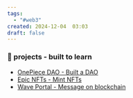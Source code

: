 ```yaml
---
tags:
  - "#web3"
created: 2024-12-04  03:03
draft: false
---
```

### 🔧 projects - built to learn
- [OnePiece DAO - Built a DAO](<https://github.com/sanjeed5/OnePieceDAO>)
- [Epic NFTs - Mint NFTs](https://github.com/sanjeed5/epic-nfts)
- [Wave Portal - Message on blockchain](https://github.com/sanjeed5/waveportal-starter-frontend)
